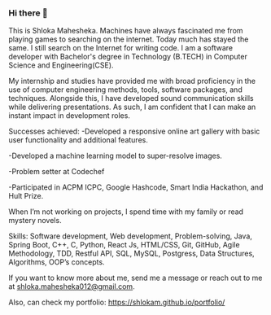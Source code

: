 ### Hi there 👋

This is Shloka Mahesheka.
Machines have always fascinated me from playing games to searching on the internet.
Today much has stayed the same. I still search on the Internet for writing code. I am a software developer with Bachelor's degree in Technology (B.TECH) in Computer Science and Engineering(CSE).

My internship and studies have provided me with broad proficiency in the use of computer engineering methods, tools, software packages, and techniques. Alongside this, I have developed sound communication skills while delivering presentations. As such, I am confident that I can make an instant impact in development roles.

Successes achieved:
-Developed a responsive online art gallery with basic user functionality and additional features.

-Developed a machine learning model to super-resolve images.

-Problem setter at Codechef

-Participated in ACPM ICPC, Google Hashcode, Smart India Hackathon, and Hult Prize.

When I’m not working on projects, I spend time with my family or read mystery novels.

Skills: Software development, Web development, Problem-solving, Java, Spring Boot, C++, C, Python, React Js, HTML/CSS, Git, GitHub, Agile Methodology, TDD, Restful API, SQL, MySQL, Postgress, Data Structures, Algorithms, OOP’s concepts.

If you want to know more about me, send me a message or reach out to me at shloka.mahesheka012@gmail.com.

Also, can check my portfolio: https://shlokam.github.io/portfolio/

<!--
**shlokam/shlokam** is a ✨ _special_ ✨ repository because its `README.md` (this file) appears on your GitHub profile.

Here are some ideas to get you started:

- 🔭 I’m currently working on ...
- 🌱 I’m currently learning ...
- 👯 I’m looking to collaborate on ...
- 🤔 I’m looking for help with ...
- 💬 Ask me about ...
- 📫 How to reach me: ...
- 😄 Pronouns: ...
- ⚡ Fun fact: ...
-->

